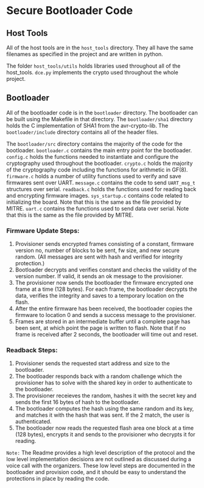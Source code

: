 # Secure Bootloader Code

## Host Tools

All of the host tools are in the ```host_tools``` directory. They all have the same filenames as specified in the project and are written in python.

The folder ```host_tools/utils``` holds libraries used throughout all of the host_tools. ```dce.py``` implements the crypto used throughout the whole project. 

## Bootloader

All of the bootloader code is in the ```bootloader``` directory. The bootloader can be built using the Makefile in that directory. The ```bootloader/sha1``` directory holds the C implementation of SHA1 from the avr-crypto-lib. The ```bootloader/include``` directory contains all of the header files. 

The ```bootloader/src``` directory contains the majority of the code for the bootloader. ```bootloader.c``` contains the main entry point for the bootloader. ```config.c``` holds the functions needed to instantiate and configure the cryptography used throughout the bootloader. ```crypto.c``` holds the majority of the cryptography code including the functions for arithmetic in GF(8). ```firmware.c``` holds a number of utility functions used to verify and save firmwares sent over UART. ```message.c``` contains the code to send ```UART_msg_t``` structures over serial. ```readback.c``` holds the functions used for reading back and encrypting firmware images. ```sys_startup.c``` contains code related to initializing the board. Note that this is the same as the file provided by MITRE. ```uart.c``` contains the functions used to send data over serial. Note that this is the same as the file provided by MITRE. 

### Firmware Update Steps:
1. Provisioner sends encrypted frames consisting of a constant, firmware version no, number of blocks to be sent, fw size, and new secure random. (All messages are sent with hash and verified for integrity protection.)
2. Bootloader decrypts and verifies constant and checks the validity of the version number. If valid, it sends an ok message to the provisioner.
3. The provisioner now sends the bootloader the firmware encrypted one frame at a time (128 bytes). For each frame, the bootloader decrypts the data, verifies the integrity and saves to a temporary location on the flash.
4. After the entire firmware has been received, the bootloader copies the firmware to location 0 and sends a success message to the provisioner.
5. Frames are stored in an intermediate buffer until a complete page has been sent, at which point the page is written to flash. Note that if no frame is received after 2 seconds, the bootloader will time out and reset.

### Readback Steps:
1. Provisioner sends the requested start address and size to the bootloader.
2. The bootloader responds back with a random challenge which the provisioner has to solve with the shared key in order to authenticate to the bootloader.
3. The provisioner receieves the random, hashes it with the secret key and sends the first 16 bytes of hash to the bootloader.
4. The bootloader computes the hash using the same random and its key, and matches it with the hash that was sent. If the 2 match, the user is authenticated.
5. The bootloader now reads the requested flash area one block at a time (128 bytes), encrypts it and sends to the provisioner who decrypts it for reading.

```Note:``` The Readme provides a high level description of the protocol and the low level implementation decisions are not outlined as discussed during a voice call with the organizers. These low level steps are documented in the bootloader and provision code, and it should be easy to understand the protections in place by reading the code.  